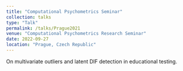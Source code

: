 ```yaml
---
title: "Computational Psychometrics Seminar"
collection: talks
type: "Talk"
permalink: /talks/Prague2021
venue: "Computational Psychometrics Research Seminar"
date: 2022-09-27
location: "Prague, Czech Republic"
---
```


On multivariate outliers and latent DIF detection in educational testing.

